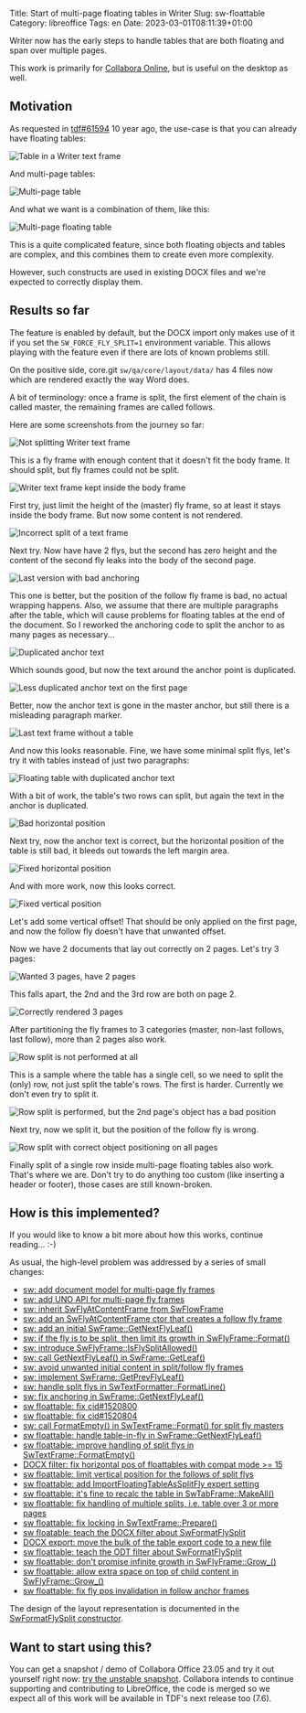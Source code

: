 Title: Start of multi-page floating tables in Writer
Slug: sw-floattable
Category: libreoffice
Tags: en
Date: 2023-03-01T08:11:39+01:00

Writer now has the early steps to handle tables that are both floating and span over multiple pages.

This work is primarily for [Collabora Online](https://www.collaboraoffice.com/), but is useful on
the desktop as well.

## Motivation

As requested in [tdf#61594](https://bugs.documentfoundation.org/show_bug.cgi?id=61594) 10 year ago,
the use-case is that you can already have floating tables:

![Table in a Writer text frame](https://share.vmiklos.hu/blog/sw-floattable/fly.png)

And multi-page tables:

![Multi-page table](https://share.vmiklos.hu/blog/sw-floattable/multi-page.png)

And what we want is a combination of them, like this:

![Multi-page floating table](https://share.vmiklos.hu/blog/sw-floattable/floattable-more-wrap.png)

This is a quite complicated feature, since both floating objects and tables are complex, and this
combines them to create even more complexity.

However, such constructs are used in existing DOCX files and we're expected to correctly display
them.

## Results so far

The feature is enabled by default, but the DOCX import only makes use of it if you set the
`SW_FORCE_FLY_SPLIT=1` environment variable. This allows playing with the feature even if there are
lots of known problems still.

On the positive side, core.git `sw/qa/core/layout/data/` has 4 files now which are rendered exactly
the way Word does.

A bit of terminology: once a frame is split, the first element of the chain is called master, the
remaining frames are called follows.

Here are some screenshots from the journey so far:

![Not splitting Writer text frame](https://share.vmiklos.hu/blog/sw-floattable/fly-nosplit.png)

This is a fly frame with enough content that it doesn't fit the body frame. It should split, but fly
frames could not be split.

![Writer text frame kept inside the body frame](https://share.vmiklos.hu/blog/sw-floattable/fly-split-wip.png)

First try, just limit the height of the (master) fly frame, so at least it stays inside the body
frame. But now some content is not rendered.

![Incorrect split of a text frame](https://share.vmiklos.hu/blog/sw-floattable/fly-split-2nd-buggy.png)

Next try. Now have have 2 flys, but the second has zero height and the content of the second fly
leaks into the body of the second page.

![Last version with bad anchoring](https://share.vmiklos.hu/blog/sw-floattable/fly-split-bad-anchor-poc.png)

This one is better, but the position of the follow fly frame is bad, no actual wrapping happens.
Also, we assume that there are multiple paragraphs after the table, which will cause problems for
floating tables at the end of the document. So I reworked the anchoring code to split the anchor to
as many pages as necessary...

![Duplicated anchor text](https://share.vmiklos.hu/blog/sw-floattable/fly-anchor-text-bad.png)

Which sounds good, but now the text around the anchor point is duplicated.

![Less duplicated anchor text on the first page](https://share.vmiklos.hu/blog/sw-floattable/fly-anchor-text-better.png)

Better, now the anchor text is gone in the master anchor, but still there is a misleading paragraph
marker.

![Last text frame without a table](https://share.vmiklos.hu/blog/sw-floattable/fly-anchor-text-good.png)

And now this looks reasonable. Fine, we have some minimal split flys, let's try it with tables
instead of just two paragraphs:

![Floating table with duplicated anchor text](https://share.vmiklos.hu/blog/sw-floattable/multi-page-floating-table-dupetext.png)

With a bit of work, the table's two rows can split, but again the text in the anchor is duplicated.

![Bad horizontal position](https://share.vmiklos.hu/blog/sw-floattable/floattable-bad-hori-pos.png)

Next try, now the anchor text is correct, but the horizontal position of the table is still bad, it
bleeds out towards the left margin area.

![Fixed horizontal position](https://share.vmiklos.hu/blog/sw-floattable/floattable-good-hori-pos.png)

And with more work, now this looks correct.

![Fixed vertical position](https://share.vmiklos.hu/blog/sw-floattable/floattable-good-vert-pos.png)

Let's add some vertical offset! That should be only applied on the first page, and now the follow
fly doesn't have that unwanted offset.

Now we have 2 documents that lay out correctly on 2 pages. Let's try 3 pages:

![Wanted 3 pages, have 2 pages](https://share.vmiklos.hu/blog/sw-floattable/floattable-3page-bad.png)

This falls apart, the 2nd and the 3rd row are both on page 2.

![Correctly rendered 3 pages](https://share.vmiklos.hu/blog/sw-floattable/floattable-3page-good.png)

After partitioning the fly frames to 3 categories (master, non-last follows, last follow), more
than 2 pages also work.

![Row split is not performed at all](https://share.vmiklos.hu/blog/sw-floattable/floattable-row-split-writer-bad.png)

This is a sample where the table has a single cell, so we need to split the (only) row, not just
split the table's rows. The first is harder. Currently we don't even try to split it.

![Row split is performed, but the 2nd page's object has a bad position](https://share.vmiklos.hu/blog/sw-floattable/floattable-row-split-writer-bad2.png)

Next try, now we split it, but the position of the follow fly is wrong.

![Row split with correct object positioning on all pages](https://share.vmiklos.hu/blog/sw-floattable/floattable-row-split-writer-good.png)

Finally split of a single row inside multi-page floating tables also work. That's where we are.
Don't try to do anything too custom (like inserting a header or footer), those cases are still
known-broken.

## How is this implemented?

If you would like to know a bit more about how this works, continue reading... :-)

As usual, the high-level problem was addressed by a series of small changes:

- [sw: add document model for multi-page fly frames](https://git.libreoffice.org/core/commit/0bb90afaeb193181d7b98b79e962549d8a1dd85a)
- [sw: add UNO API for multi-page fly frames ](https://git.libreoffice.org/core/commit/fd3d4d894d96f16a28d5b58c5bcf5a44fb83617f)
- [sw: inherit SwFlyAtContentFrame from SwFlowFrame](https://git.libreoffice.org/core/commit/bef6c5ca4edf55e64284d9dd264ba9a76476adab)
- [sw: add an SwFlyAtContentFrame ctor that creates a follow fly frame](https://git.libreoffice.org/core/commit/a6b64d02843d186485ff5c82106e6f9268a539c7)
- [sw: add an initial SwFrame::GetNextFlyLeaf()](https://git.libreoffice.org/core/commit/66d235012c0c02db3b25f91a0fc981c66ed7388e)
- [sw: if the fly is to be split, then limit its growth in SwFlyFrame::Format()](https://git.libreoffice.org/core/commit/ed9d987e2ad8f6af554a5fc1f858ca48c6970446)
- [sw: introduce SwFlyFrame::IsFlySplitAllowed()](https://git.libreoffice.org/core/commit/b052ec2f2fbe0f3044ba824c064a280a5ee9cd7f)
- [sw: call GetNextFlyLeaf() in SwFrame::GetLeaf()](https://git.libreoffice.org/core/commit/4c6c317e1743166ee772ab03413f0fa59c59f859)
- [sw: avoid unwanted initial content in split/follow fly frames](https://git.libreoffice.org/core/commit/8855813f8147f430348a32703b89dfb7b0793fee)
- [sw: implement SwFrame::GetPrevFlyLeaf()](https://git.libreoffice.org/core/commit/27fbab13557a75b5402c11a1697541edc124116a)
- [sw: handle split flys in SwTextFormatter::FormatLine()](https://git.libreoffice.org/core/commit/6275bd9db475cb984ac153d06ed1ddadfa2fadb7)
- [sw: fix anchoring in SwFrame::GetNextFlyLeaf()](https://git.libreoffice.org/core/commit/ddfb800e60d98340c99c8013f6df3f2060687dd0)
- [sw floattable: fix cid#1520800](https://git.libreoffice.org/core/commit/d6b9529c4f63d1dd5c57db4f4912471cce2507d9)
- [sw floattable: fix cid#1520804](https://git.libreoffice.org/core/commit/25a16e7543965565a4227506003adc916deea500)
- [sw: call FormatEmpty() in SwTextFrame::Format() for split fly masters](https://git.libreoffice.org/core/commit/00b9b33334791079c2dc26b1ed4c123450cabf7d)
- [sw floattable: handle table-in-fly in SwFrame::GetNextFlyLeaf()](https://git.libreoffice.org/core/commit/995198bfff4ae8abaf2129fe99d9f8ef899a4f25)
- [sw floattable: improve handling of split flys in SwTextFrame::FormatEmpty()](https://git.libreoffice.org/core/commit/1cf13b8b11e7c122631394e308b66b46ffaae718)
- [DOCX filter: fix horizontal pos of floattables with compat mode >= 15](https://git.libreoffice.org/core/commit/7fb8b73ad320e32af130ceddec80a9ff08407eab)
- [sw floattable: limit vertical position for the follows of split flys](https://git.libreoffice.org/core/commit/2f0b16a6a9bfff1646b14412e5918b6d483b9cdc)
- [sw floattable: add ImportFloatingTableAsSplitFly expert setting](https://git.libreoffice.org/core/commit/3282508f8deeafd50f5af45ca0adf760efb114a3)
- [sw floattable: it's fine to recalc the table in SwTabFrame::MakeAll()](https://git.libreoffice.org/core/commit/e11e1d48abedf17db40c069d9f37b4edcbcc09c4)
- [sw floattable: fix handling of multiple splits, i.e. table over 3 or more pages](https://git.libreoffice.org/core/commit/7c9acfe5baef275f07c185c6fedf8b6d62d88637)
- [sw floattable: fix locking in SwTextFrame::Prepare()](https://git.libreoffice.org/core/commit/b697ee5dc3c38806fc6f096364590e9e60256aeb)
- [sw floatable: teach the DOCX filter about SwFormatFlySplit](https://git.libreoffice.org/core/commit/e7be3b821cd42fdc9d8e51772b8202030d76497e)
- [DOCX export: move the bulk of the table export code to a new file](https://git.libreoffice.org/core/commit/3a8ecbc70320151cb7dde7d8f89dee67a7c6e3e5)
- [sw floattable: teach the ODT filter about SwFormatFlySplit](https://git.libreoffice.org/core/commit/2da16ff9f018fae68c53a801e5a234dafc2ebcec)
- [sw floattable: don't promise infinite growth in SwFlyFrame::Grow_()](https://git.libreoffice.org/core/commit/6068ae5df9da179e1d187e27117a9d761116f968)
- [sw floattable: allow extra space on top of child content in SwFlyFrame::Grow_()](https://git.libreoffice.org/core/commit/7677e16217349a0a0e94edb6a90b00089432c6ce)
- [sw floattable: fix fly pos invalidation in follow anchor frames](https://git.libreoffice.org/core/commit/f13eb476ea6620bc444d9533959fea78afe720c5)

The design of the layout representation is documented in the [SwFormatFlySplit
constructor](https://github.com/libreoffice/core/blob/d25567e7e2fb96242b9bd4aca44df6f0287c2aa3/sw/source/core/attr/formatflysplit.cxx#L27-L44).

## Want to start using this?

You can get a snapshot / demo of Collabora Office 23.05 and try it out yourself right now: [try the
unstable snapshot](https://www.collaboraoffice.com/collabora-office-latest-snapshot/).  Collabora
intends to continue supporting and contributing to LibreOffice, the code is merged so we expect all
of this work will be available in TDF's next release too (7.6).
